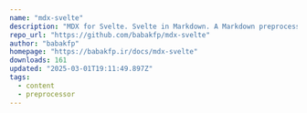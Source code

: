 ```yaml
---
name: "mdx-svelte"
description: "MDX for Svelte. Svelte in Markdown. A Markdown preprocessor for Svelte. A Preprocessor for Svelte that allows you to write Svelte code inside Markdown files."
repo_url: "https://github.com/babakfp/mdx-svelte"
author: "babakfp"
homepage: "https://babakfp.ir/docs/mdx-svelte"
downloads: 161
updated: "2025-03-01T19:11:49.897Z"
tags: 
  - content
  - preprocessor
---
```

